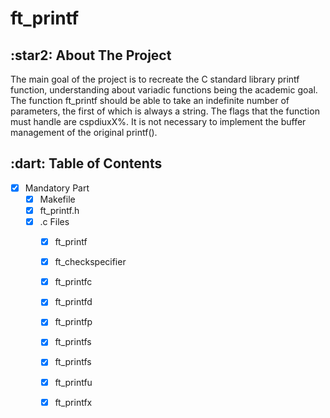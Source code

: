 # ft_printf
 <h2>:star2: About The Project</h2>
  <p>
   The main goal of the project is to recreate the C standard library printf function, understanding about variadic functions being the academic goal. The function ft_printf should be able to take an indefinite number of parameters, the first of which is always a string. The flags that the function must handle are cspdiuxX%. It is not necessary to implement the buffer management of the original printf().
  </p>
</div>

<h2>:dart: Table of Contents</h2>

- [x] Mandatory Part
    - [x] Makefile
    - [x] ft_printf.h
    - [x] .c Files    
        - [x] ft_printf 
        - [x] ft_checkspecifier
        - [x] ft_printfc
        - [x] ft_printfd
        - [x] ft_printfp
        - [x] ft_printfs
        - [x] ft_printfs
        - [x] ft_printfu
        - [x] ft_printfx
   

